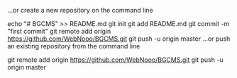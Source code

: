 …or create a new repository on the command line

echo "# BGCMS" >> README.md
git init
git add README.md
git commit -m "first commit"
git remote add origin https://github.com/WebNooo/BGCMS.git
git push -u origin master
…or push an existing repository from the command line

git remote add origin https://github.com/WebNooo/BGCMS.git
git push -u origin master